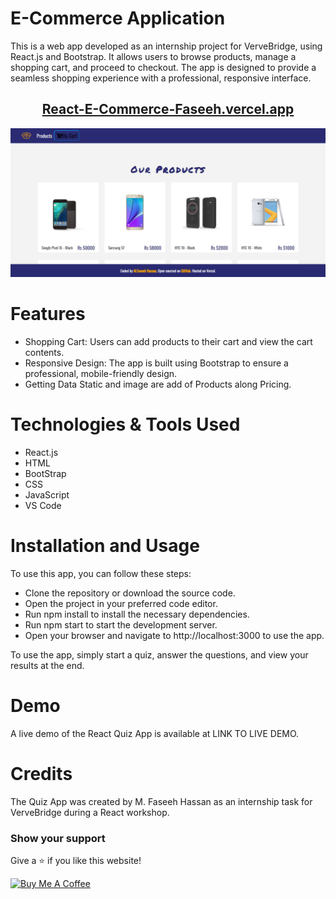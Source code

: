 # E-Commerce Application

This is a web app developed as an internship project for VerveBridge, using React.js and Bootstrap. It allows users to browse products, manage a shopping cart, and proceed to checkout. The app is designed to provide a seamless shopping experience with a professional, responsive interface.

<h2 align="center">
  <a href="" target="_blank">React-E-Commerce-Faseeh.vercel.app</a>
</h2>
<div align="center">
  <img alt="Demo" src="./Extra/src5.PNG" />
  </div>

# Features

- Shopping Cart: Users can add products to their cart and view the cart contents.
- Responsive Design: The app is built using Bootstrap to ensure a professional, mobile-friendly design.
- Getting Data Static and image are add of Products along Pricing.

# Technologies & Tools Used

- React.js
- HTML
- BootStrap
- CSS
- JavaScript
- VS Code

# Installation and Usage

To use this app, you can follow these steps:

- Clone the repository or download the source code.
- Open the project in your preferred code editor.
- Run npm install to install the necessary dependencies.
- Run npm start to start the development server.
- Open your browser and navigate to http://localhost:3000 to use the app.

To use the app, simply start a quiz, answer the questions, and view your results at the end.

# Demo

A live demo of the React Quiz App is available at LINK TO LIVE DEMO.

# Credits

The Quiz App was created by M. Faseeh Hassan as an internship task for VerveBridge during a React workshop.

### Show your support

Give a ⭐ if you like this website!

<a href="https://www.buymeacoffee.com/faseeh41" target="_blank"><img src="https://cdn.buymeacoffee.com/buttons/v2/default-violet.png" alt="Buy Me A Coffee" height="60px" width="217px" ></a>
